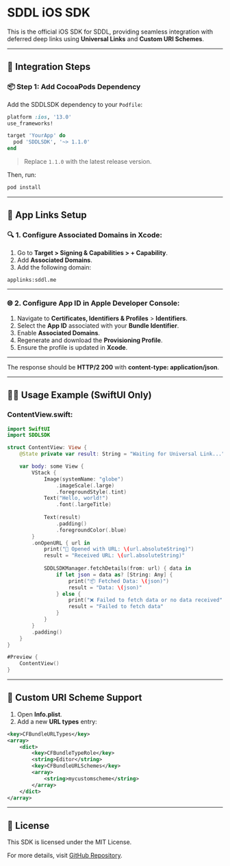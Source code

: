 # SDDL iOS SDK

This is the official iOS SDK for SDDL, providing seamless integration with deferred deep links using **Universal Links** and **Custom URI Schemes**.

---

## 🚀 **Integration Steps**

### 📦 **Step 1: Add CocoaPods Dependency**
Add the SDDLSDK dependency to your `Podfile`:

```ruby
platform :ios, '13.0'
use_frameworks!

target 'YourApp' do
  pod 'SDDLSDK', '~> 1.1.0'
end
```

> Replace `1.1.0` with the latest release version.

Then, run:

```sh
pod install
```

---

## 📲 **App Links Setup**

### 🔍 **1. Configure Associated Domains in Xcode:**

1. Go to **Target > Signing & Capabilities > + Capability**.
2. Add **Associated Domains**.
3. Add the following domain:

```plaintext
applinks:sddl.me
```

---

### 🌐 **2. Configure App ID in Apple Developer Console:**

1. Navigate to **Certificates, Identifiers & Profiles** > **Identifiers**.
2. Select the **App ID** associated with your **Bundle Identifier**.
3. Enable **Associated Domains**.
4. Regenerate and download the **Provisioning Profile**.
5. Ensure the profile is updated in **Xcode**.

---

The response should be **HTTP/2 200** with **content-type: application/json**.

---

## 🧑‍💻 **Usage Example** (SwiftUI Only)

### **ContentView.swift:**

```swift
import SwiftUI
import SDDLSDK

struct ContentView: View {
    @State private var result: String = "Waiting for Universal Link..."

    var body: some View {
        VStack {
            Image(systemName: "globe")
                .imageScale(.large)
                .foregroundStyle(.tint)
            Text("Hello, world!")
                .font(.largeTitle)
            
            Text(result)
                .padding()
                .foregroundColor(.blue)
        }
        .onOpenURL { url in
            print("🔗 Opened with URL: \(url.absoluteString)")
            result = "Received URL: \(url.absoluteString)"
            
            SDDLSDKManager.fetchDetails(from: url) { data in
                if let json = data as? [String: Any] {
                    print("📦 Fetched Data: \(json)")
                    result = "Data: \(json)"
                } else {
                    print("❌ Failed to fetch data or no data received")
                    result = "Failed to fetch data"
                }
            }
        }
        .padding()
    }
}

#Preview {
    ContentView()
}
```

---

## 🔗 **Custom URI Scheme Support**

1. Open **Info.plist**.
2. Add a new **URL types** entry:

```xml
<key>CFBundleURLTypes</key>
<array>
    <dict>
        <key>CFBundleTypeRole</key>
        <string>Editor</string>
        <key>CFBundleURLSchemes</key>
        <array>
            <string>mycustomscheme</string>
        </array>
    </dict>
</array>
```

---

## 📄 **License**
This SDK is licensed under the MIT License.

For more details, visit [GitHub Repository](https://github.com/nonanerz/sddl-ios-sdk).

